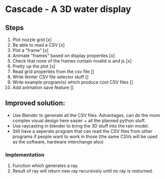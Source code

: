 # Cascade - A 3D water display

## Steps
1. Plot nozzle grid [x]
2. Be able to read a CSV [x]
3. Plot a "frame" [x]
4. Animate "frames" based on display properties [x]
5. Check that none of the frames contain invalid is and js [x]
6. Pretty up the plot [x]
7. Read grid properties from the csv file []
8. Write tkinter CSV file selector stuff []
9. Write example program(s) which produce cool CSV files []
10. Add animation save feature []

## Improved solution:
* Use Blender to generate all the CSV files. Advantages, can do the more complex visual design here easier + all the planned python stuff.
* Use raycasting in blender to bring the 3D stuff into the rain model.
* Still have a seperate program that can read the CSV files from other programs if people want to work in those (the same CSVs will be used as the software, hardware interchange also)

### Implementation
1. Function which generates a ray.
2. Result of ray will return new ray recursively until no ray is resturned.